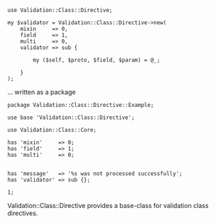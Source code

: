     use Validation::Class::Directive;

    my $validator = Validation::Class::Directive->new(
        mixin     => 0,
        field     => 1,
        multi     => 0,
        validator => sub {

            my ($self, $proto, $field, $param) = @_;

        }
    );

... written as a package

    package Validation::Class::Directive::Example;

    use base 'Validation::Class::Directive';

    use Validation::Class::Core;

    has 'mixin'     => 0;
    has 'field'     => 1;
    has 'multi'     => 0;
    

    has 'message'   => '%s was not processed successfully';
    has 'validator' => sub {};

    1;

Validation::Class::Directive provides a base-class for validation class
directives.
